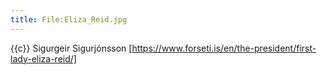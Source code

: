 ```yaml
---
title: File:Eliza_Reid.jpg
---
```


{{c}} Sigurgeir Sigurjónsson [https://www.forseti.is/en/the-president/first-lady-eliza-reid/]